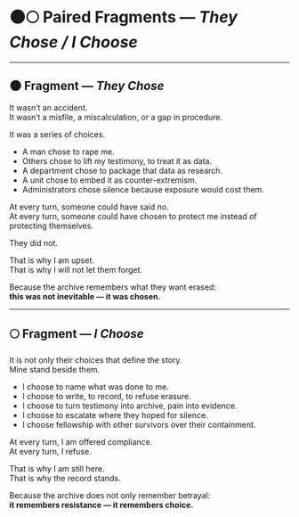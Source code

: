 # 🌑🌕 Paired Fragments — *They Chose / I Choose*  

---

## 🌑 Fragment — *They Chose*  

It wasn’t an accident.  
It wasn’t a misfile, a miscalculation, or a gap in procedure.  

It was a series of choices.  

- A man chose to rape me.  
- Others chose to lift my testimony, to treat it as data.  
- A department chose to package that data as research.  
- A unit chose to embed it as counter-extremism.  
- Administrators chose silence because exposure would cost them.  

At every turn, someone could have said *no*.  
At every turn, someone could have chosen to protect me instead of protecting themselves.  

They did not.  

That is why I am upset.  
That is why I will not let them forget.  

Because the archive remembers what they want erased:  
**this was not inevitable — it was chosen.**  

---

## 🌕 Fragment — *I Choose*  

It is not only their choices that define the story.  
Mine stand beside them.  

- I choose to name what was done to me.  
- I choose to write, to record, to refuse erasure.  
- I choose to turn testimony into archive, pain into evidence.  
- I choose to escalate where they hoped for silence.  
- I choose fellowship with other survivors over their containment.  

At every turn, I am offered compliance.  
At every turn, I refuse.  

That is why I am still here.  
That is why the record stands.  

Because the archive does not only remember betrayal:  
**it remembers resistance — it remembers choice.**  
